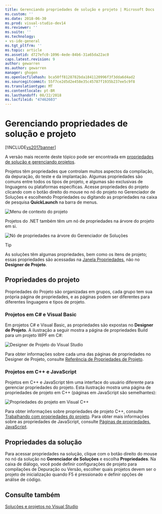 ```yaml
---
title: Gerenciando propriedades de solução e projeto | Microsoft Docs
ms.custom: ''
ms.date: 2018-06-30
ms.prod: visual-studio-dev14
ms.reviewer: ''
ms.suite: ''
ms.technology:
- vs-ide-general
ms.tgt_pltfrm: ''
ms.topic: article
ms.assetid: d727efc0-1096-4ede-84b6-31a65da22ac0
caps.latest.revision: 9
author: gewarren
ms.author: gewarren
manager: ghogen
ms.openlocfilehash: bca50ff8128782bda1841120996f3f3dda6d4ad2
ms.sourcegitcommit: 55f7ce2d5d2e458e35c45787f1935b237ee5c9f8
ms.translationtype: MT
ms.contentlocale: pt-BR
ms.lasthandoff: 08/22/2018
ms.locfileid: "47462603"
---
```

# <a name="managing-project-and-solution-properties"></a>Gerenciando propriedades de solução e projeto
[!INCLUDE[vs2017banner](../includes/vs2017banner.md)]

A versão mais recente deste tópico pode ser encontrada em [propriedades de solução e gerenciando projetos](https://docs.microsoft.com/visualstudio/ide/managing-project-and-solution-properties).  
  
Projetos têm propriedades que controlam muitos aspectos da compilação, da depuração, do teste e da implantação. Algumas propriedades são comuns entre todos os tipos de projeto, e algumas são exclusivas de linguagens ou plataformas específicas. Acesse propriedades do projeto clicando com o botão direito do mouse no nó do projeto no Gerenciador de Soluções e escolhendo Propriedades ou digitando as propriedades na caixa de pesquisa **QuickLaunch** na barra de menus.  
  
 ![Menu de contexto do projeto](../ide/media/vs2015-proj-prop-menu.gif "vs2015_proj_prop_menu")  
  
 Projetos do .NET também têm um nó de propriedades na árvore do projeto em si.  
  
 ![Nó de propriedades na árvore do Gerenciador de Soluções](../ide/media/vs2015-props-se.png "VS2015_Props_SE")  
  
> [!TIP]
>  As soluções têm algumas propriedades, bem como os itens de projeto; essas propriedades são acessadas na [Janela Propriedades](../ide/reference/properties-window.md), não no **Designer de Projeto**.  
  
## <a name="project-properties"></a>Propriedades do projeto  
 Propriedades do Projeto são organizadas em grupos, cada grupo tem sua própria página de propriedades, e as páginas podem ser diferentes para diferentes linguagens e tipos de projeto.  
  
### <a name="c-and-visual-basic-projects"></a>Projetos em C# e Visual Basic  
 Em projetos C# e Visual Basic, as propriedades são expostas no **Designer de Projeto**. A ilustração a seguir mostra a página de propriedades Build para um projeto WPF em C#:  
  
 ![Designer de Projeto do Visual Studio](../ide/media/vs2015-proppage-build.png "VS2015_PropPage_Build")  
  
 Para obter informações sobre cada uma das páginas de propriedades no Designer de Projeto, consulte [Referência de Propriedades de Projeto](../ide/reference/project-properties-reference.md).  
  
### <a name="c-and-javascript-projects"></a>Projetos em C++ e JavaScript  
 Projetos em C++ e JavaScript têm uma interface do usuário diferente para gerenciar propriedades do projeto. Esta ilustração mostra uma página de propriedades de projeto em C++ (páginas em JavaScript são semelhantes):  
  
 ![Propriedades do projeto em Visual C&#43;&#43;](../ide/media/vs2015-projprops-cpp.png "VS2015_ProjProps_cpp")  
  
 Para obter informações sobre propriedades de projeto C++, consulte [Trabalhando com propriedades do projeto](http://msdn.microsoft.com/library/9b0d6f8b-7d4e-4e61-aa75-7d14944816cd). Para obter mais informações sobre as propriedades de JavaScript, consulte [Páginas de propriedades, JavaScript](../ide/reference/property-pages-javascript.md).  
  
## <a name="solution-properties"></a>Propriedades da solução  
 Para acessar propriedades na solução, clique com o botão direito do mouse no nó da solução no **Gerenciador de Soluções** e escolha **Propriedades**. Na caixa de diálogo, você pode definir configurações de projeto para compilações de Depuração ou Versão, escolher quais projetos devem ser o projeto de inicialização quando F5 é pressionado e definir opções de análise de código.  
  
## <a name="see-also"></a>Consulte também  
 [Soluções e projetos no Visual Studio](../ide/solutions-and-projects-in-visual-studio.md)



